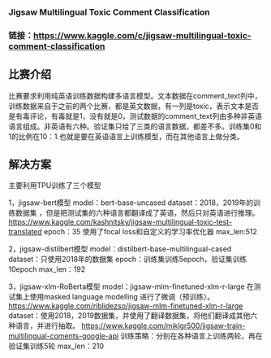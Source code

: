 ### Jigsaw Multilingual Toxic Comment Classification
### 链接：https://www.kaggle.com/c/jigsaw-multilingual-toxic-comment-classification

## 比赛介绍 ##
比赛要求利用纯英语训练数据构建多语言模型。文本数据在comment_text列中，训练数据来自于之前的两个比赛，都是英文数据，有一列是toxic，表示文本是否是有毒评论，有毒就是1，没有就是0，测试数据的comment_text列由多种非英语语言组成。非英语有六种。验证集只给了三类的语言数据，都差不多。训练集0和1的比例在10：1.也就是要在英语语言上训练模型，而在其他语言上做分类。

## 解决方案 ##
主要利用TPU训练了三个模型

1，jigsaw-bert模型
model：bert-base-uncased
dataset：2018，2019年的训练数据集 ，但是把测试集的六种语言都翻译成了英语，然后只对英语进行推理。 https://www.kaggle.com/kashnitsky/jigsaw-multilingual-toxic-test-translated
epoch：35
使用了focal loss和自定义的学习率优化器
max_len:512


2，jigsaw-distilbert模型
model：distilbert-base-multilingual-cased
dataset：只使用2018年的数据集
epoch：训练集训练5epoch，验证集训练10epoch
max_len：192

3，jigsaw-xlm-RoBerta模型
model：jigsaw-mlm-finetuned-xlm-r-large   在测试集上使用masked language modelling 进行了微调（预训练）。  https://www.kaggle.com/riblidezso/jigsaw-mlm-finetuned-xlm-r-large
dataset：使用2018，2019数据集，并使用了翻译数据集，将他们翻译成其他六种语言，并进行抽取。  https://www.kaggle.com/miklgr500/jigsaw-train-multilingual-coments-google-api
训练策略：分别在各种语言上训练两轮，再在验证集训练5轮
max_len：210
